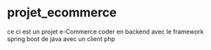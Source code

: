 # projet_ecommerce
ce ci est un projet e-Commerce coder en backend avec le framework spring boot de java avec un client php  

